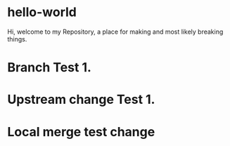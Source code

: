 # hello-world

Hi, welcome to my Repository, a place for making and most likely breaking things. 

# Branch Test 1.
# Upstream change Test 1.
# Local merge test change
